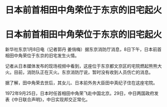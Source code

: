 # 日本前首相田中角荣位于东京的旧宅起火

# 日本前首相田中角荣位于东京的旧宅起火

新华社东京1月8日电（记者郭丹 姜俏梅）据东京消防厅消息，8日下午，日本前首相田中角荣位于东京的旧宅发生火情。

记者从日本媒体发布的现场视频中看到，这座位于东京都文京区的宅院燃起熊熊大火。目前，消防队正在灭火。东京消防厅说，暂时没有收到人员伤亡的消息。

据了解，田中角荣去世后，其女儿、日本前外务大臣田中真纪子住在这座宅院。

1972年9月25日，日本时任首相田中角荣飞赴中国北京。29日，中日两国政府发表《中日联合声明》，中日实现邦交正常化。

